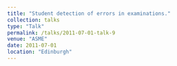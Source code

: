 ```yaml
---
title: "Student detection of errors in examinations."
collection: talks
type: "Talk"
permalink: /talks/2011-07-01-talk-9
venue: "ASME"
date: 2011-07-01
location: "Edinburgh"
---
```

